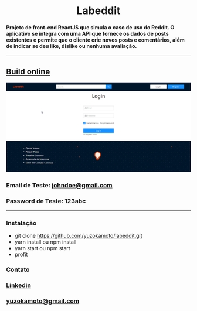 <h1 align="center"> Labeddit </h1>
<h4>Projeto de front-end ReactJS que simula o caso de uso do Reddit. O aplicativo se integra com uma API que fornece os dados de posts existentes e permite que o cliente crie novos posts e comentários, além de indicar se deu like, dislike ou nenhuma avaliação.</h4>
<hr />

## [Build online](http://aloof-brother.surge.sh/)

![Labetinder Demo](https://github.com/yuzokamoto/labeddit/blob/master/visuals/AJKDxNqkjr.gif)

### Email de Teste: johndoe@gmail.com
### Password de Teste: 123abc

<hr />

<h3>Instalação</h3>

- git clone https://github.com/yuzokamoto/labeddit.git
- yarn install ou npm install
- yarn start ou npm start
- profit

<h3>Contato</h3>

### [Linkedin](https://www.linkedin.com/in/yuzo-santana-okamoto-9077071a4/)
### yuzokamoto@gmail.com
